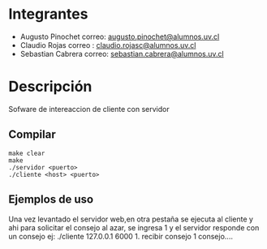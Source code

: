 # Integrantes

-  Augusto Pinochet correo: augusto.pinochet@alumnos.uv.cl
-  Claudio Rojas  correo : claudio.rojasc@alumnos.uv.cl
-  Sebastian Cabrera correo: sebastian.cabrera@alumnos.uv.cl

# Descripción
Sofware de intereaccion de cliente con servidor
## Compilar
``` 
make clear
make
./servidor <puerto>
./cliente <host> <puerto>
``` 

## Ejemplos de uso
Una vez levantado el servidor web,en otra pestaña se ejecuta al cliente y ahi para solicitar el consejo al azar, se ingresa 1 y el servidor responde con un consejo
ej: ./cliente 127.0.0.1 6000
	1. recibir consejo
	1
	consejo....
